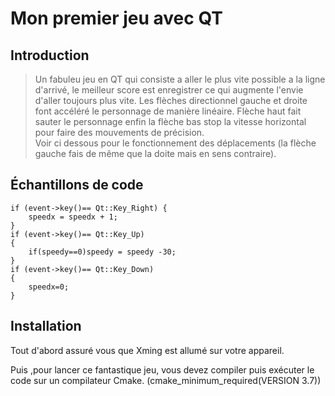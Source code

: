 # Mon premier jeu avec QT

## Introduction

>Un fabuleu jeu en QT qui consiste a aller le plus vite possible a la ligne d'arrivé, le meilleur score est enregistrer ce qui augmente l'envie d'aller toujours plus vite.
Les flèches directionnel gauche et droite font accéléré le personnage de manière linéaire. Flèche haut fait sauter le personnage enfin la flèche bas stop la vitesse horizontal pour faire des mouvements de précision.
<br>Voir ci dessous pour le fonctionnement des déplacements (la flèche gauche fais de même que la doite mais en sens contraire).

## Échantillons de code



    if (event->key()== Qt::Key_Right) {
        speedx = speedx + 1;
    }
    if (event->key()== Qt::Key_Up)
    {
        if(speedy==0)speedy = speedy -30;
    }
    if (event->key()== Qt::Key_Down)
    {
        speedx=0;
    }


## Installation



>
Tout d'abord assuré vous que Xming est allumé sur votre appareil.

Puis ,pour lancer ce fantastique jeu, vous devez compiler puis exécuter le code sur un compilateur Cmake. (cmake_minimum_required(VERSION 3.7))

